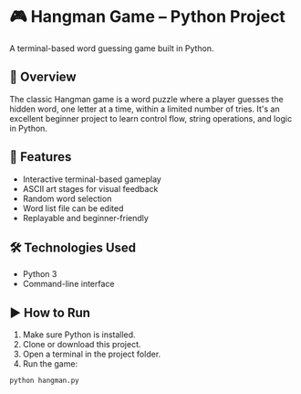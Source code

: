 # 🎮 Hangman Game – Python Project

A terminal-based word guessing game built in Python.

## 📌 Overview

The classic Hangman game is a word puzzle where a player guesses the hidden word, one letter at a time, within a limited number of tries. It's an excellent beginner project to learn control flow, string operations, and logic in Python.

## 🌟 Features

- Interactive terminal-based gameplay
- ASCII art stages for visual feedback
- Random word selection
- Word list file can be edited
- Replayable and beginner-friendly

## 🛠️ Technologies Used

- Python 3
- Command-line interface

## ▶️ How to Run

1. Make sure Python is installed.
2. Clone or download this project.
3. Open a terminal in the project folder.
4. Run the game:

```bash
python hangman.py
